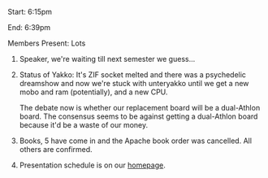 Start: 6:15pm </p><p>
End: 6:39pm </p><p>
Members Present: Lots </p><p>
1. Speaker, we're waiting till next semester we guess... </p><p>
2. Status of Yakko: It's ZIF socket melted and there was a psychedelic  dreamshow and now we're stuck with unteryakko until we get a new mobo and ram (potentially), and a new CPU. </p><p>
The debate now is whether our replacement board will be a dual-Athlon board. The consensus seems to be against getting a dual-Athlon board because it'd be a waste of our money. </p><p>
3. Books, 5 have come in and the Apache book order was cancelled.  All others are confirmed. </p><p>
4. Presentation schedule is on our <a href="http://yakko.cs.wmich.edu"> homepage</a>. </p>
